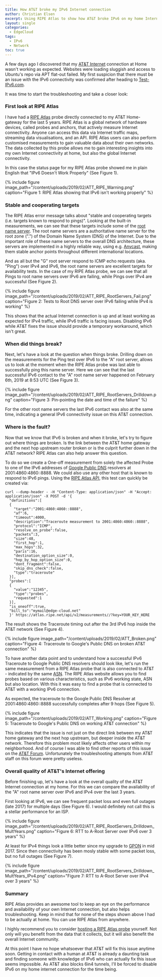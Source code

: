 ```yaml
---
title: How AT&T broke my IPv6 Internet connection
author: Christian Elsen
excerpt: Using RIPE Atlas to show how AT&T broke IPv6 on my home Internet connection.
layout: single
categories:
  - EdgeCloud
tags:
  - IPv6
  - Network
toc: true
---
```

A few days ago I discovered that my [AT&T Internet](https://www.att.com/internet/) connection at Home wasn't working as expected. Websites were loading sluggish and access to Ubuntu's repo via APT flat-out failed. My first suspicion that there must be an issue with the IPv6 connectivity was confirmed after heading to [Test-IPv6.com](https://test-ipv6.com/).

It was time to start the troubleshooting and take a closer look:

### First look at RIPE Atlas
I have had a [RIPE Atlas](https://atlas.ripe.net/) probe directly connected to my AT&T Home-gateway for the last 5 years. RIPE Atlas is a global network of hardware devices, called probes and anchors, that actively measure Internet connectivity. Anyone can access this data via Internet traffic maps, streaming data visualisations, and an API. RIPE Atlas users can also perform customised measurements to gain valuable data about their own networks. The data collected by this probe allows me to gain interesting insights into my own Internet connectivity at home, but also the global Internet connectivity.  

In this case the status page for my RIPE Atlas probe showed me in plain English that "IPv6 Doesn't Work Properly" (See Figure 1).

{% include figure image_path="/content/uploads/2019/02/ATT_RIPE_Warning.png" caption="Figure 1: RIPE Atlas showing that IPv6 isn't working properly" %}

### Stable and cooperating targets

The RIPE Atlas error message talks about "stable and cooperating targets (i.e. targets known to respond to pings)". Looking at the built-in measurements, we can see that these targets include some of the [root name server](https://www.iana.org/domains/root/servers). The root name servers are a authoritative name server for the root zone (".") of the Domain Name System (DNS) of the Internet. Due to the important role of these name servers to the overall DNS architecture, these servers are implemented in a highly reliable way, using e.g. [Anycast](https://en.wikipedia.org/wiki/Anycast), making them stable anchor points throughout different international locations.

And as all but the "G" root server respond to ICMP echo requests (aka. "Ping") over IPv4 and IPv6, the root name servers are excellent targets for availability tests.
In the case of my RIPE Atlas probe, we can see that all Pings to root name servers over IPv6 are failing, while Pings over IPv4 are successful (See Figure 2).

{% include figure image_path="/content/uploads/2019/02/ATT_RIPE_RootServers_Fail.png" caption="Figure 2: Tests to Root DNS server over IPv6 failing while IPv4 is working" %}

This shows that the actual Internet connection is up and at least working as expected for IPv4 traffic, while IPv6 traffic is facing issues. Disabling IPv6 while AT&T fixes the issue should provide a temporary workaround, which isn't great.

### When did things break?

Next, let's have a look at the question when things broke. Drilling down on the measurements for the Ping test over IPv6 to the "A" root server, allows us to look at the moment when the RIPE Atlas probe was last able to successfully ping this name server. Here we can see that the last successful IPv6 contact to the "A" root name server happened on February 6th, 2019 at 8:53 UTC (See Figure 3).

{% include figure image_path="/content/uploads/2019/02/ATT_RIPE_RootServers_Drilldown.png" caption="Figure 3: Pin-pointing the date and time of the failure" %}

For the other root name servers the last IPv6 contact was also at the same time, indicating a general IPv6 connectivity issue on this AT&T connection. 

### Where is the fault?

Now that we know that IPv6 is broken and when it broke, let's try to figure out where things are broken. Is the link between the AT&T home gateway and the next hop upstream router broken or is the culprit further down in the AT&T network? RIPE Atlas can also help answer this question.

To do so we create a One-off measurement from solely the affected Probe to one of the IPv6 addresses of [Google Public DNS](https://developers.google.com/speed/public-dns/docs/using) resolvers at 2001:4860:4860::8888. We could also use any other host that is known to respond to IPv6 pings.
Using the [RIPE Atlas API](https://atlas.ripe.net/docs/api/v2/manual/), this test can quickly be created via:

    curl --dump-header - -H "Content-Type: application/json" -H "Accept:
    application/json" -X POST -d '{
      "definitions":[
      {
        "target":"2001:4860:4860::8888",
        "af":6,
        "timeout":4000,
        "description":"Traceroute measurement to 2001:4860:4860::8888",
        "protocol":"ICMP",
        "resolve_on_probe":false,
        "packets":3,
        "size":48,
        "first_hop":1,
        "max_hops":32,
        "paris":16,
        "destination_option_size":0,
        "hop_by_hop_option_size":0,
        "dont_fragment":false,
        "skip_dns_check":false,
        "type":"traceroute"
      }],
      "probes":[
      {
        "value":"12345",
        "type":"probes",
        "requested":1
      }],
      "is_oneoff":true,
      "bill_to":"mymail@edge-cloud.net"
      }' https://atlas.ripe.net/api/v2/measurements//?key=YOUR_KEY_HERE

The result shows the Traceroute timing out after the 3rd IPv6 hop inside the AT&T network (See Figure 4).

{% include figure image_path="/content/uploads/2019/02/ATT_Broken.png" caption="Figure 4: Traceroute to Google's Public DNS on broken AT&T connection" %}

To have another data point and to understand how a successful IPv6 Traceroute to Google Public DNS resolvers should look like, let's run the same measurement from a RIPE Atlas probe that is also connected to AT&T - indicated by the same [ASN](https://en.wikipedia.org/wiki/Autonomous_system_(Internet)). The RIPE Atlas website allows you to find probes based on various characteristics, such as IPv6 working state, ASN but also location. With this it was easy to find a probe that is connected to AT&T with a working IPv6 connection.

As expected, the traceroute to the Google Public DNS Resolver at 2001:4860:4860::8888 successfully completes after 9 hops (See Figure 5).

{% include figure image_path="/content/uploads/2019/02/ATT_Working.png" caption="Figure 5: Traceroute to Google's Public DNS on working AT&T connection" %}

This indicates that the issue is not just on the direct link between my AT&T home gateway and the next hop upstream, but deeper inside the AT&T network. Therefore this problem most likely affects other users within my neighborhood. And of course I was able to find other reports of this issue on the [AT&T Forum](https://forums.att.com/). Unfortunately the troubleshooting attempts from AT&T staff on this forum were pretty useless.

### Overall quality of AT&T's Internet offering

Before finishing up, let's have a look at the overall quality of the AT&T Internet connection at my home. For this we can compare the availability of the "A" root name server over IPv6 and IPv4 over the last 3 years.

First looking at IPv6, we can see frequent packet loss and even full outages (late 2017) for multiple days (See Figure 6). I would definitely not call this is a stellar performance for an ISP.

{% include figure image_path="/content/uploads/2019/02/ATT_RIPE_RootServers_Drilldown_MultYears.png" caption="Figure 6: RTT to A-Root Server over IPv6 over 3 years" %}

At least for IPv4 things look a little better since my upgrade to [GPON](https://en.wikipedia.org/wiki/Passive_optical_network) in mid 2017. Since then connectivity has been mosly stable with some packet loss, but no full outages (See Figure 7).

{% include figure image_path="/content/uploads/2019/02/ATT_RIPE_RootServers_Drilldown_MultYears_IPv4.png" caption="Figure 7: RTT to A-Root Server over IPv4 over 3 years" %}

### Summary

RIPE Atlas provides an awesome tool to keep an eye on the performance and availability of your own Internet connection, but also helps troubleshooting. Keep in mind that for none of the steps shown above I had to be actually at home. You can use RIPE Atlas from anywhere.

I highly recommend you to consider [hosting a RIPE Atlas probe](https://atlas.ripe.net/get-involved/become-a-host/) yourself. Not only will you benefit from the data that it collects, but it will also benefit the overall Internet community. 

At this point I have no hope whatsoever that AT&T will fix this issue anytime soon. Getting in contact with a human at AT&T is already a daunting task and finding someone with knowledge of IPv6 who can actually fix this issue seems impossible. As AT&T also blocks 6in4 tunnels, I'll be forced to disable IPv6 on my home internet connection for the time being.

